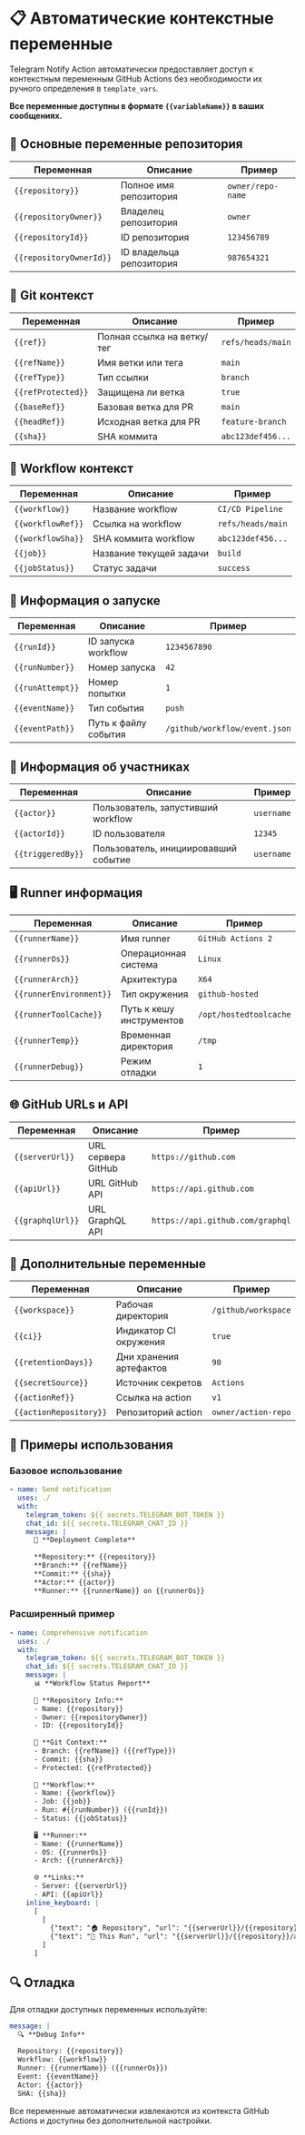 # 📋 Автоматические контекстные переменные

Telegram Notify Action автоматически предоставляет доступ к контекстным переменным GitHub Actions без необходимости их ручного определения в `template_vars`.

**Все переменные доступны в формате `{{variableName}}` в ваших сообщениях.**

## 🏢 Основные переменные репозитория

| Переменная | Описание | Пример |
|------------|----------|---------|
| `{{repository}}` | Полное имя репозитория | `owner/repo-name` |
| `{{repositoryOwner}}` | Владелец репозитория | `owner` |
| `{{repositoryId}}` | ID репозитория | `123456789` |
| `{{repositoryOwnerId}}` | ID владельца репозитория | `987654321` |

## 🌿 Git контекст

| Переменная | Описание | Пример |
|------------|----------|---------|
| `{{ref}}` | Полная ссылка на ветку/тег | `refs/heads/main` |
| `{{refName}}` | Имя ветки или тега | `main` |
| `{{refType}}` | Тип ссылки | `branch` |
| `{{refProtected}}` | Защищена ли ветка | `true` |
| `{{baseRef}}` | Базовая ветка для PR | `main` |
| `{{headRef}}` | Исходная ветка для PR | `feature-branch` |
| `{{sha}}` | SHA коммита | `abc123def456...` |

## 🔄 Workflow контекст

| Переменная | Описание | Пример |
|------------|----------|---------|
| `{{workflow}}` | Название workflow | `CI/CD Pipeline` |
| `{{workflowRef}}` | Ссылка на workflow | `refs/heads/main` |
| `{{workflowSha}}` | SHA коммита workflow | `abc123def456...` |
| `{{job}}` | Название текущей задачи | `build` |
| `{{jobStatus}}` | Статус задачи | `success` |

## 🏃 Информация о запуске

| Переменная | Описание | Пример |
|------------|----------|---------|
| `{{runId}}` | ID запуска workflow | `1234567890` |
| `{{runNumber}}` | Номер запуска | `42` |
| `{{runAttempt}}` | Номер попытки | `1` |
| `{{eventName}}` | Тип события | `push` |
| `{{eventPath}}` | Путь к файлу события | `/github/workflow/event.json` |

## 👤 Информация об участниках

| Переменная | Описание | Пример |
|------------|----------|---------|
| `{{actor}}` | Пользователь, запустивший workflow | `username` |
| `{{actorId}}` | ID пользователя | `12345` |
| `{{triggeredBy}}` | Пользователь, инициировавший событие | `username` |

## 🖥️ Runner информация

| Переменная | Описание | Пример |
|------------|----------|---------|
| `{{runnerName}}` | Имя runner | `GitHub Actions 2` |
| `{{runnerOs}}` | Операционная система | `Linux` |
| `{{runnerArch}}` | Архитектура | `X64` |
| `{{runnerEnvironment}}` | Тип окружения | `github-hosted` |
| `{{runnerToolCache}}` | Путь к кешу инструментов | `/opt/hostedtoolcache` |
| `{{runnerTemp}}` | Временная директория | `/tmp` |
| `{{runnerDebug}}` | Режим отладки | `1` |

## 🌐 GitHub URLs и API

| Переменная | Описание | Пример |
|------------|----------|---------|
| `{{serverUrl}}` | URL сервера GitHub | `https://github.com` |
| `{{apiUrl}}` | URL GitHub API | `https://api.github.com` |
| `{{graphqlUrl}}` | URL GraphQL API | `https://api.github.com/graphql` |

## 🔧 Дополнительные переменные

| Переменная | Описание | Пример |
|------------|----------|---------|
| `{{workspace}}` | Рабочая директория | `/github/workspace` |
| `{{ci}}` | Индикатор CI окружения | `true` |
| `{{retentionDays}}` | Дни хранения артефактов | `90` |
| `{{secretSource}}` | Источник секретов | `Actions` |
| `{{actionRef}}` | Ссылка на action | `v1` |
| `{{actionRepository}}` | Репозиторий action | `owner/action-repo` |

## 📝 Примеры использования

### Базовое использование
```yaml
- name: Send notification
  uses: ./
  with:
    telegram_token: ${{ secrets.TELEGRAM_BOT_TOKEN }}
    chat_id: ${{ secrets.TELEGRAM_CHAT_ID }}
    message: |
      🚀 **Deployment Complete**
      
      **Repository:** {{repository}}
      **Branch:** {{refName}}
      **Commit:** {{sha}}
      **Actor:** {{actor}}
      **Runner:** {{runnerName}} on {{runnerOs}}
```

### Расширенный пример
```yaml
- name: Comprehensive notification
  uses: ./
  with:
    telegram_token: ${{ secrets.TELEGRAM_BOT_TOKEN }}
    chat_id: ${{ secrets.TELEGRAM_CHAT_ID }}
    message: |
      📊 **Workflow Status Report**
      
      🏢 **Repository Info:**
      - Name: {{repository}}
      - Owner: {{repositoryOwner}}
      - ID: {{repositoryId}}
      
      🌿 **Git Context:**
      - Branch: {{refName}} ({{refType}})
      - Commit: {{sha}}
      - Protected: {{refProtected}}
      
      🔄 **Workflow:**
      - Name: {{workflow}}
      - Job: {{job}}
      - Run: #{{runNumber}} ({{runId}})
      - Status: {{jobStatus}}
      
      🖥️ **Runner:**
      - Name: {{runnerName}}
      - OS: {{runnerOs}}
      - Arch: {{runnerArch}}
      
      🌐 **Links:**
      - Server: {{serverUrl}}
      - API: {{apiUrl}}
    inline_keyboard: |
      [
        [
          {"text": "🏠 Repository", "url": "{{serverUrl}}/{{repository}}"},
          {"text": "🔄 This Run", "url": "{{serverUrl}}/{{repository}}/actions/runs/{{runId}}"}
        ]
      ]
```

## 🔍 Отладка

Для отладки доступных переменных используйте:

```yaml
message: |
  🔍 **Debug Info**
  
  Repository: {{repository}}
  Workflow: {{workflow}}
  Runner: {{runnerName}} ({{runnerOs}})
  Event: {{eventName}}
  Actor: {{actor}}
  SHA: {{sha}}
```

Все переменные автоматически извлекаются из контекста GitHub Actions и доступны без дополнительной настройки.
